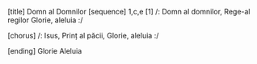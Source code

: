 [title] Domn al Domnilor
[sequence] 1,c,e
[1]
/: Domn al domnilor, Rege-al regilor
Glorie, aleluia :/

[chorus]
/: Isus, Prinț al păcii,
Glorie, aleluia :/

[ending]
Glorie Aleluia

